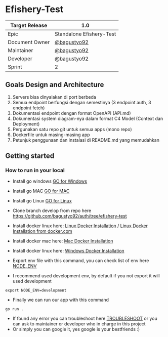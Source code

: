 # Efishery-Test

| Target Release 	| 1.0                                                                                            	|
|----------------	|------------------------------------------------------------------------------------------------	|
| Epic           	| Standalone Efishery-Test                                                                     	|
| Document Owner 	| [@bagustyo92](https://github.com/bagustyo92)                                         |
| Maintainer     	| [@bagustyo92](https://github.com/bagustyo92)|
| Developer      	| [@bagustyo92](https://github.com/bagustyo92)|
| Sprint         	| 2                                                                                              	|


## Goals Design and Architecture

1. Servers bisa dinyalakan di port berbeda
2. Semua endpoint berfungsi dengan semestinya (3 endpoint auth, 3 endpoint fetch)
3. Dokumentasi endpoint dengan format OpenAPI (API.md)
4. Dokumentasi system diagram-nya dalam format C4 Model (Context dan Deployment)
5. Pergunakan satu repo git untuk semua apps (mono repo)
6. Dockerfile untuk masing-masing app
7. Petunjuk penggunaan dan instalasi di README.md yang memudahkan

## Getting started

### How to run in your local
- Install go windows [GO for Windows](https://golang.org/doc/install)
- Install go MAC [GO for MAC](https://medium.com/golang-learn/quick-go-setup-guide-on-mac-os-x-956b327222b8)
- Install go Linux [GO for Linux](https://tecadmin.net/install-go-on-ubuntu/)
- Clone branch develop from repo here https://github.com/bagustyo92/auth/tree/efishery-test
- Install docker linux here: [Linux Docker Installation](https://runnable.com/docker/install-docker-on-linux) / [Linux Docker Installation from docker.com](https://docs.docker.com/engine/install/ubuntu/)
- Install docker mac here: [Mac Docker Installation](https://docs.docker.com/docker-for-mac/install/)
- Install docker linux here: [Windows Docker Installation](https://docs.docker.com/docker-for-windows/install/)

- Export env file with this command, you can check list of env here [NODE_ENV](NODE_ENV)
- I recommend used development env, by default if you not export it will used development
```
export NODE_ENV=development
```
- Finally we can run our app with this command
```
go run .
```
- If found any error you can troubleshoot here [TROUBLESHOOT](https://www.google.co.id/) or you can ask to maintainer or developer who in charge in this project
- Or simply you can google it, yes google is your bestfriends :)
